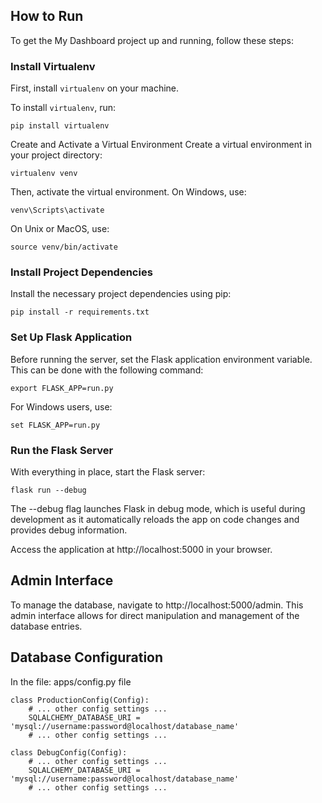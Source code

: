 ## How to Run

To get the My Dashboard project up and running, follow these steps:

### Install Virtualenv

First, install `virtualenv` on your machine.

To install `virtualenv`, run:

```
pip install virtualenv
```

Create and Activate a Virtual Environment
Create a virtual environment in your project directory:

```
virtualenv venv
```

Then, activate the virtual environment. On Windows, use:

```
venv\Scripts\activate
```

On Unix or MacOS, use:

```
source venv/bin/activate
```

### Install Project Dependencies

Install the necessary project dependencies using pip:

```
pip install -r requirements.txt
```

### Set Up Flask Application

Before running the server, set the Flask application environment variable. This can be done with the following command:

```
export FLASK_APP=run.py
```

For Windows users, use:

```
set FLASK_APP=run.py
```

### Run the Flask Server

With everything in place, start the Flask server:

```
flask run --debug
```
The --debug flag launches Flask in debug mode, which is useful during development as it automatically reloads the app on code changes and provides debug information.

Access the application at http://localhost:5000 in your browser.

## Admin Interface
To manage the database, navigate to http://localhost:5000/admin. This admin interface allows for direct manipulation and management of the database entries.

## Database Configuration
In the file: apps/config.py file

```
class ProductionConfig(Config):
    # ... other config settings ...
    SQLALCHEMY_DATABASE_URI = 'mysql://username:password@localhost/database_name'
    # ... other config settings ...

class DebugConfig(Config):
    # ... other config settings ...
    SQLALCHEMY_DATABASE_URI = 'mysql://username:password@localhost/database_name'
    # ... other config settings ...
```
